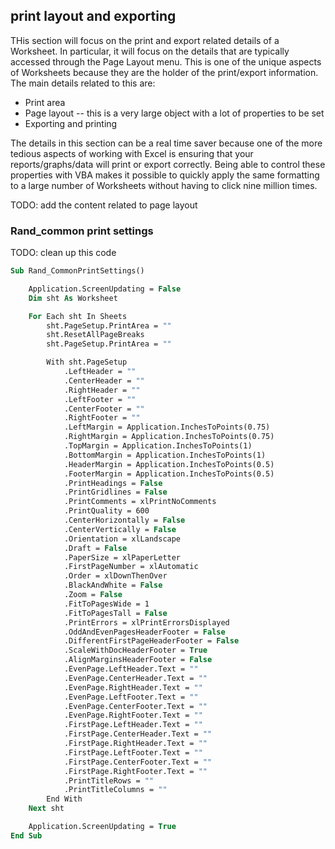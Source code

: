 ## print layout and exporting

THis section will focus on the print and export related details of a Worksheet.  In particular, it will focus on the details that are typically accessed through the Page Layout menu.  This is one of the unique aspects of Worksheets because they are the holder of the print/export information.  The main details related to this are:

* Print area
* Page layout -- this is a very large object with a lot of properties to be set
* Exporting and printing

The details in this section can be a real time saver because one of the more tedious aspects of working with Excel is ensuring that your reports/graphs/data will print or export correctly.  Being able to control these properties with VBA makes it possible to quickly apply the same formatting to a large number of Worksheets without having to click nine million times.

TODO: add the content related to page layout

### Rand_common print settings

TODO: clean up this code

```vb
Sub Rand_CommonPrintSettings()

    Application.ScreenUpdating = False
    Dim sht As Worksheet

    For Each sht In Sheets
        sht.PageSetup.PrintArea = ""
        sht.ResetAllPageBreaks
        sht.PageSetup.PrintArea = ""

        With sht.PageSetup
            .LeftHeader = ""
            .CenterHeader = ""
            .RightHeader = ""
            .LeftFooter = ""
            .CenterFooter = ""
            .RightFooter = ""
            .LeftMargin = Application.InchesToPoints(0.75)
            .RightMargin = Application.InchesToPoints(0.75)
            .TopMargin = Application.InchesToPoints(1)
            .BottomMargin = Application.InchesToPoints(1)
            .HeaderMargin = Application.InchesToPoints(0.5)
            .FooterMargin = Application.InchesToPoints(0.5)
            .PrintHeadings = False
            .PrintGridlines = False
            .PrintComments = xlPrintNoComments
            .PrintQuality = 600
            .CenterHorizontally = False
            .CenterVertically = False
            .Orientation = xlLandscape
            .Draft = False
            .PaperSize = xlPaperLetter
            .FirstPageNumber = xlAutomatic
            .Order = xlDownThenOver
            .BlackAndWhite = False
            .Zoom = False
            .FitToPagesWide = 1
            .FitToPagesTall = False
            .PrintErrors = xlPrintErrorsDisplayed
            .OddAndEvenPagesHeaderFooter = False
            .DifferentFirstPageHeaderFooter = False
            .ScaleWithDocHeaderFooter = True
            .AlignMarginsHeaderFooter = False
            .EvenPage.LeftHeader.Text = ""
            .EvenPage.CenterHeader.Text = ""
            .EvenPage.RightHeader.Text = ""
            .EvenPage.LeftFooter.Text = ""
            .EvenPage.CenterFooter.Text = ""
            .EvenPage.RightFooter.Text = ""
            .FirstPage.LeftHeader.Text = ""
            .FirstPage.CenterHeader.Text = ""
            .FirstPage.RightHeader.Text = ""
            .FirstPage.LeftFooter.Text = ""
            .FirstPage.CenterFooter.Text = ""
            .FirstPage.RightFooter.Text = ""
            .PrintTitleRows = ""
            .PrintTitleColumns = ""
        End With
    Next sht

    Application.ScreenUpdating = True
End Sub
```

